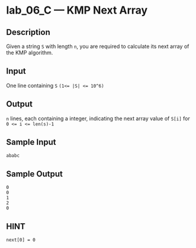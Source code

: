 # lab_06_C — KMP Next Array

## Description

Given a string `S` with length `n`, you are required to calculate its next array of the KMP algorithm.

## Input

One line containing `S` `(1<= |S| <= 10^6)`

## Output

`n` lines, each containing a integer, indicating the next array value of `S[i]` for `0 <= i <= len(s)-1`

## Sample Input

```log
ababc
```

## Sample Output

```log
0
0
1
2
0
```

## HINT

`next[0] = 0`
